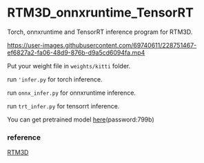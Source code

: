 # RTM3D_onnxruntime_TensorRT

Torch, onnxruntime and TensorRT inference program for RTM3D.

https://user-images.githubusercontent.com/69740611/228751467-ef6827a2-fa06-48d9-876b-d9a5cd6094fa.mp4

Put your weight file in `weights/kitti` folder. 

run `'infer.py` for torch inference. 

run `onnx_infer.py` for onnxruntime inference. 

run `trt_infer.py` for tensorrt inference. 

You can get pretrained model [here](https://pan.baidu.com/s/1KKfRdFExq8lCWUDv9eC9jQ?pwd=799b )(password:799b)

### reference
[RTM3D](https://github.com/Banconxuan/RTM3D)
